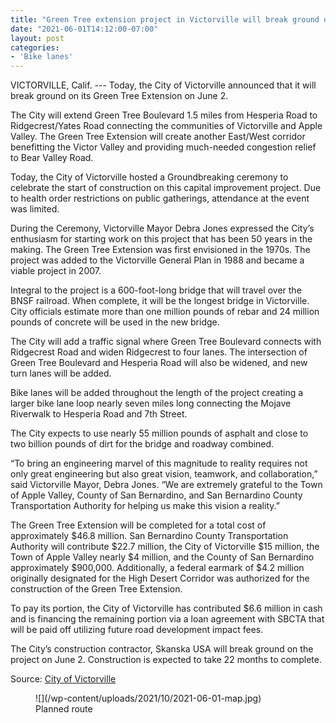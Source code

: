 ```yaml
---
title: "Green Tree extension project in Victorville will break ground on June 2nd"
date: "2021-06-01T14:12:00-07:00"
layout: post
categories:
- 'Bike lanes'
---
```


VICTORVILLE, Calif. --- Today, the City of Victorville announced that it will break ground on its Green Tree Extension on June 2.

The City will extend Green Tree Boulevard 1.5 miles from Hesperia Road to Ridgecrest/Yates Road connecting the communities of Victorville and Apple Valley. The Green Tree Extension will create another East/West corridor benefitting the Victor Valley and providing much-needed congestion relief to Bear Valley Road.

Today, the City of Victorville hosted a Groundbreaking ceremony to celebrate the start of construction on this capital improvement project. Due to health order restrictions on public gatherings, attendance at the event was limited.

During the Ceremony, Victorville Mayor Debra Jones expressed the City’s enthusiasm for starting work on this project that has been 50 years in the making. The Green Tree Extension was first envisioned in the 1970s. The project was added to the Victorville General Plan in 1988 and became a viable project in 2007.

Integral to the project is a 600-foot-long bridge that will travel over the BNSF railroad. When complete, it will be the longest bridge in Victorville. City officials estimate more than one million pounds of rebar and 24 million pounds of concrete will be used in the new bridge.

The City will add a traffic signal where Green Tree Boulevard connects with Ridgecrest Road and widen Ridgecrest to four lanes. The intersection of Green Tree Boulevard and Hesperia Road will also be widened, and new turn lanes will be added.

Bike lanes will be added throughout the length of the project creating a larger bike lane loop nearly seven miles long connecting the Mojave Riverwalk to Hesperia Road and 7th Street.

The City expects to use nearly 55 million pounds of asphalt and close to two billion pounds of dirt for the bridge and roadway combined.

“To bring an engineering marvel of this magnitude to reality requires not only great engineering but also great vision, teamwork, and collaboration,” said Victorville Mayor, Debra Jones. “We are extremely grateful to the Town of Apple Valley, County of San Bernardino, and San Bernardino County Transportation Authority for helping us make this vision a reality.”

The Green Tree Extension will be completed for a total cost of approximately $46.8 million. San Bernardino County Transportation Authority will contribute $22.7 million, the City of Victorville $15 million, the Town of Apple Valley nearly $4 million, and the County of San Bernardino approximately $900,000. Additionally, a federal earmark of $4.2 million originally designated for the High Desert Corridor was authorized for the construction of the Green Tree Extension.

To pay its portion, the City of Victorville has contributed $6.6 million in cash and is financing the remaining portion via a loan agreement with SBCTA that will be paid off utilizing future road development impact fees.

The City’s construction contractor, Skanska USA will break ground on the project on June 2. Construction is expected to take 22 months to complete.

Source: [City of Victorville](https://www.victorvilleca.gov/Home/Components/News/News/759/16)

<figure class="wp-block-image size-full">![](/wp-content/uploads/2021/10/2021-06-01-map.jpg)<figcaption>Planned route</figcaption></figure>